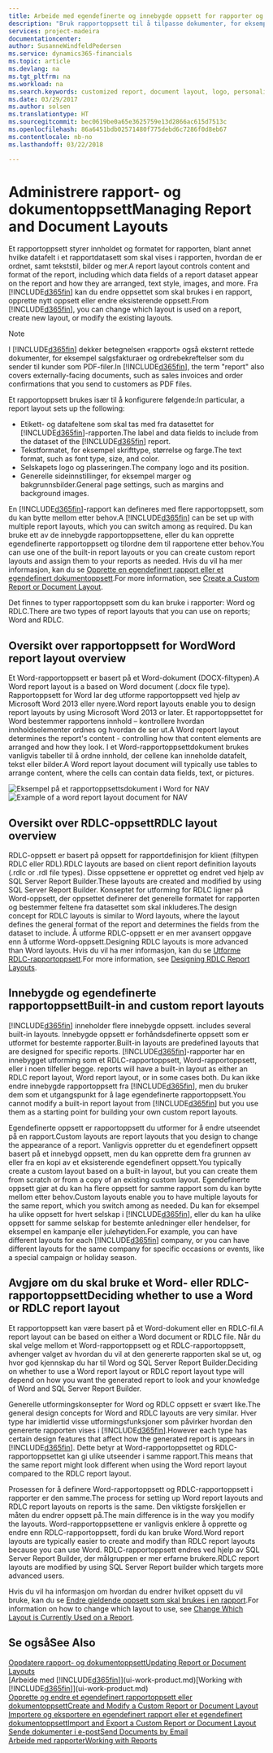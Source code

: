 ```yaml
---
title: Arbeide med egendefinerte og innebygde oppsett for rapporter og dokumenter | Microsoft-dokumentasjon
description: "Bruk rapportoppsett til å tilpasse dokumenter, for eksempel tilpasse skriften, logoen eller sideinnstillingene for PDF-filer du sender til kunder."
services: project-madeira
documentationcenter: 
author: SusanneWindfeldPedersen
ms.service: dynamics365-financials
ms.topic: article
ms.devlang: na
ms.tgt_pltfrm: na
ms.workload: na
ms.search.keywords: customized report, document layout, logo, personalize
ms.date: 03/29/2017
ms.author: solsen
ms.translationtype: HT
ms.sourcegitcommit: bec0619be0a65e3625759e13d2866ac615d7513c
ms.openlocfilehash: 86a6451bdb02571480f775debd6c7286f0d8eb67
ms.contentlocale: nb-no
ms.lasthandoff: 03/22/2018

---
```

# <a name="managing-report-and-document-layouts"></a><span data-ttu-id="91297-103">Administrere rapport- og dokumentoppsett</span><span class="sxs-lookup"><span data-stu-id="91297-103">Managing Report and Document Layouts</span></span>
<span data-ttu-id="91297-104">Et rapportoppsett styrer innholdet og formatet for rapporten, blant annet hvilke datafelt i et rapportdatasett som skal vises i rapporten, hvordan de er ordnet, samt tekststil, bilder og mer.</span><span class="sxs-lookup"><span data-stu-id="91297-104">A report layout controls content and format of the report, including which data fields of a report dataset appear on the report and how they are arranged, text style, images, and more.</span></span> <span data-ttu-id="91297-105">Fra [!INCLUDE[d365fin](includes/d365fin_md.md)] kan du endre oppsettet som skal brukes i en rapport, opprette nytt oppsett eller endre eksisterende oppsett.</span><span class="sxs-lookup"><span data-stu-id="91297-105">From [!INCLUDE[d365fin](includes/d365fin_md.md)], you can change which layout is used on a report, create new layout, or modify the existing layouts.</span></span>

> [!NOTE]  
>   <span data-ttu-id="91297-106">I [!INCLUDE[d365fin](includes/d365fin_md.md)] dekker betegnelsen «rapport» også eksternt rettede dokumenter, for eksempel salgsfakturaer og ordrebekreftelser som du sender til kunder som PDF-filer.</span><span class="sxs-lookup"><span data-stu-id="91297-106">In [!INCLUDE[d365fin](includes/d365fin_md.md)], the term "report" also covers externally-facing documents, such as sales invoices and order confirmations that you send to customers as PDF files.</span></span>

<span data-ttu-id="91297-107">Et rapportoppsett brukes især til å konfigurere følgende:</span><span class="sxs-lookup"><span data-stu-id="91297-107">In particular, a report layout sets up the following:</span></span>

* <span data-ttu-id="91297-108">Etikett- og datafeltene som skal tas med fra datasettet for [!INCLUDE[d365fin](includes/d365fin_md.md)]-rapporten.</span><span class="sxs-lookup"><span data-stu-id="91297-108">The label and data fields to include from the dataset of the [!INCLUDE[d365fin](includes/d365fin_md.md)] report.</span></span>
* <span data-ttu-id="91297-109">Tekstformatet, for eksempel skrifttype, størrelse og farge.</span><span class="sxs-lookup"><span data-stu-id="91297-109">The text format, such as font type, size, and color.</span></span>
* <span data-ttu-id="91297-110">Selskapets logo og plasseringen.</span><span class="sxs-lookup"><span data-stu-id="91297-110">The company logo and its position.</span></span>
* <span data-ttu-id="91297-111">Generelle sideinnstillinger, for eksempel marger og bakgrunnsbilder.</span><span class="sxs-lookup"><span data-stu-id="91297-111">General page settings, such as margins and background images.</span></span>

<span data-ttu-id="91297-112">En [!INCLUDE[d365fin](includes/d365fin_md.md)]-rapport kan defineres med flere rapportoppsett, som du kan bytte mellom etter behov.</span><span class="sxs-lookup"><span data-stu-id="91297-112">A [!INCLUDE[d365fin](includes/d365fin_md.md)] can be set up with multiple report layouts, which you can switch among as required.</span></span> <span data-ttu-id="91297-113">Du kan bruke ett av de innebygde rapportoppsettene, eller du kan opprette egendefinerte rapportoppsett og tilordne dem til rapportene etter behov.</span><span class="sxs-lookup"><span data-stu-id="91297-113">You can use one of the built-in report layouts or you can create custom report layouts and assign them to your reports as needed.</span></span> <span data-ttu-id="91297-114">Hvis du vil ha mer informasjon, kan du se [Opprette en egendefinert rapport eller et egendefinert dokumentoppsett](ui-how-create-custom-report-layout.md).</span><span class="sxs-lookup"><span data-stu-id="91297-114">For more information, see [Create a Custom Report or Document Layout](ui-how-create-custom-report-layout.md).</span></span>

<span data-ttu-id="91297-115">Det finnes to typer rapportoppsett som du kan bruke i rapporter: Word og RDLC.</span><span class="sxs-lookup"><span data-stu-id="91297-115">There are two types of report layouts that you can use on reports; Word and RDLC.</span></span>

## <a name="word-report-layout-overview"></a><span data-ttu-id="91297-116">Oversikt over rapportoppsett for Word</span><span class="sxs-lookup"><span data-stu-id="91297-116">Word report layout overview</span></span>
<span data-ttu-id="91297-117">Et Word-rapportoppsett er basert på et Word-dokument (DOCX-filtypen).</span><span class="sxs-lookup"><span data-stu-id="91297-117">A Word report layout is a based on Word document (.docx file type).</span></span> <span data-ttu-id="91297-118">Rapportoppsett for Word lar deg utforme rapportoppsett ved hjelp av Microsoft Word 2013 eller nyere.</span><span class="sxs-lookup"><span data-stu-id="91297-118">Word report layouts enable you to design report layouts by using Microsoft Word 2013 or later.</span></span> <span data-ttu-id="91297-119">Et rapportoppsettet for Word bestemmer rapportens innhold – kontrollere hvordan innholdselementer ordnes og hvordan de ser ut.</span><span class="sxs-lookup"><span data-stu-id="91297-119">A Word report layout determines the report's content - controlling how that content elements are arranged and how they look.</span></span> <span data-ttu-id="91297-120">I et Word-rapportoppsettdokument brukes vanligvis tabeller til å ordne innhold, der cellene kan inneholde datafelt, tekst eller bilder.</span><span class="sxs-lookup"><span data-stu-id="91297-120">A Word report layout document will typically use tables to arrange content, where the cells can contain data fields, text, or pictures.</span></span>

 <span data-ttu-id="91297-121">![Eksempel på et rapportoppsettsdokument i Word for NAV](media/nav_wordreportlayout_edit_in_word_example.png "NAV_WordReportLayout_Edit_In_Word_Example")</span><span class="sxs-lookup"><span data-stu-id="91297-121">![Example of a word report layout document for NAV](media/nav_wordreportlayout_edit_in_word_example.png "NAV_WordReportLayout_Edit_In_Word_Example")</span></span>  

## <a name="rdlc-layout-overview"></a><span data-ttu-id="91297-122">Oversikt over RDLC-oppsett</span><span class="sxs-lookup"><span data-stu-id="91297-122">RDLC layout overview</span></span>
<span data-ttu-id="91297-123">RDLC-oppsett er basert på oppsett for rapportdefinisjon for klient (filtypen RDLC eller RDL).</span><span class="sxs-lookup"><span data-stu-id="91297-123">RDLC layouts are based on client report definition layouts (.rdlc or .rdl file types).</span></span> <span data-ttu-id="91297-124">Disse oppsettene er opprettet og endret ved hjelp av SQL Server Report Builder.</span><span class="sxs-lookup"><span data-stu-id="91297-124">These layouts are created and modified by using SQL Server Report Builder.</span></span> <span data-ttu-id="91297-125">Konseptet for utforming for RDLC ligner på Word-oppsett, der oppsettet definerer det generelle formatet for rapporten og bestemmer feltene fra datasettet som skal inkluderes.</span><span class="sxs-lookup"><span data-stu-id="91297-125">The design concept for RDLC layouts is similar to Word layouts, where the layout defines the general format of the report and determines the fields from the dataset to include.</span></span> <span data-ttu-id="91297-126">Å utforme RDLC-oppsett er en mer avansert oppgave enn å utforme Word-oppsett.</span><span class="sxs-lookup"><span data-stu-id="91297-126">Designing RDLC layouts is more advanced than Word layouts.</span></span> <span data-ttu-id="91297-127">Hvis du vil ha mer informasjon, kan du se [Utforme RDLC-rapportoppsett](/dynamics-nav/Designing-RDLC-Report-Layouts).</span><span class="sxs-lookup"><span data-stu-id="91297-127">For more information, see [Designing RDLC Report Layouts](/dynamics-nav/Designing-RDLC-Report-Layouts).</span></span>

## <a name="built-in-and-custom-report-layouts"></a><span data-ttu-id="91297-128">Innebygde og egendefinerte rapportoppsett</span><span class="sxs-lookup"><span data-stu-id="91297-128">Built-in and custom report layouts</span></span>
[!INCLUDE[d365fin](includes/d365fin_md.md)]<span data-ttu-id="91297-129"> inneholder flere innebygde oppsett.</span><span class="sxs-lookup"><span data-stu-id="91297-129"> includes several built-in layouts.</span></span> <span data-ttu-id="91297-130">Innebygde oppsett er forhåndsdefinerte oppsett som er utformet for bestemte rapporter.</span><span class="sxs-lookup"><span data-stu-id="91297-130">Built-in layouts are predefined layouts that are designed for specific reports.</span></span> [!INCLUDE[d365fin](includes/d365fin_md.md)]<span data-ttu-id="91297-131">-rapporter har en innebygget utforming som et RDLC-rapportoppsett, Word-rapportoppsett, eller i noen tilfeller begge.</span><span class="sxs-lookup"><span data-stu-id="91297-131"> reports will have a built-in layout as either an RDLC report layout, Word report layout, or in some cases both.</span></span> <span data-ttu-id="91297-132">Du kan ikke endre innebygde rapportoppsett fra [!INCLUDE[d365fin](includes/d365fin_md.md)], men du bruker dem som et utgangspunkt for å lage egendefinerte rapportoppsett.</span><span class="sxs-lookup"><span data-stu-id="91297-132">You cannot modify a built-in report layout from [!INCLUDE[d365fin](includes/d365fin_md.md)] but you use them as a starting point for building your own custom report layouts.</span></span>

<span data-ttu-id="91297-133">Egendefinerte oppsett er rapportoppsett du utformer for å endre utseendet på en rapport.</span><span class="sxs-lookup"><span data-stu-id="91297-133">Custom layouts are report layouts that you design to change the appearance of a report.</span></span> <span data-ttu-id="91297-134">Vanligvis oppretter du et egendefinert oppsett basert på et innebygd oppsett, men du kan opprette dem fra grunnen av eller fra en kopi av et eksisterende egendefinert oppsett.</span><span class="sxs-lookup"><span data-stu-id="91297-134">You typically create a custom layout based on a built-in layout, but you can create them from scratch or from a copy of an existing custom layout.</span></span> <span data-ttu-id="91297-135">Egendefinerte oppsett gjør at du kan ha flere oppsett for samme rapport som du kan bytte mellom etter behov.</span><span class="sxs-lookup"><span data-stu-id="91297-135">Custom layouts enable you to have multiple layouts for the same report, which you switch among as needed.</span></span> <span data-ttu-id="91297-136">Du kan for eksempel ha ulike oppsett for hvert selskap i [!INCLUDE[d365fin](includes/d365fin_md.md)], eller du kan ha ulike oppsett for samme selskap for bestemte anledninger eller hendelser, for eksempel en kampanje eller julehøytiden.</span><span class="sxs-lookup"><span data-stu-id="91297-136">For example, you can have different layouts for each [!INCLUDE[d365fin](includes/d365fin_md.md)] company, or you can have different layouts for the same company for specific occasions or events, like a special campaign or holiday season.</span></span>

## <a name="deciding-whether-to-use-a-word-or-rdlc-report-layout"></a><span data-ttu-id="91297-137">Avgjøre om du skal bruke et Word- eller RDLC-rapportoppsett</span><span class="sxs-lookup"><span data-stu-id="91297-137">Deciding whether to use a Word or RDLC report layout</span></span>
<span data-ttu-id="91297-138">Et rapportoppsett kan være basert på et Word-dokument eller en RDLC-fil.</span><span class="sxs-lookup"><span data-stu-id="91297-138">A report layout can be based on either a Word document or RDLC file.</span></span> <span data-ttu-id="91297-139">Når du skal velge mellom et Word-rapportoppsett og et RDLC-rapportoppsett, avhenger valget av hvordan du vil at den genererte rapporten skal se ut, og hvor god kjennskap du har til Word og SQL Server Report Builder.</span><span class="sxs-lookup"><span data-stu-id="91297-139">Deciding on whether to use a Word report layout or RDLC report layout type will depend on how you want the generated report to look and your knowledge of Word and SQL Server Report Builder.</span></span>

<span data-ttu-id="91297-140">Generelle utformingskonsepter for Word og RDLC oppsett er svært like.</span><span class="sxs-lookup"><span data-stu-id="91297-140">The general design concepts for Word and RDLC layouts are very similar.</span></span> <span data-ttu-id="91297-141">Hver type har imidlertid visse utformingsfunksjoner som påvirker hvordan den genererte rapporten vises i [!INCLUDE[d365fin](includes/d365fin_md.md)].</span><span class="sxs-lookup"><span data-stu-id="91297-141">However each type has certain design features that affect how the generated report is appears in [!INCLUDE[d365fin](includes/d365fin_md.md)].</span></span> <span data-ttu-id="91297-142">Dette betyr at Word-rapportoppsettet og RDLC-rapportoppsettet kan gi ulike utseender i samme rapport.</span><span class="sxs-lookup"><span data-stu-id="91297-142">This means that the same report might look different when using the Word report layout compared to the RDLC report layout.</span></span>

<span data-ttu-id="91297-143">Prosessen for å definere Word-rapportoppsett og RDLC-rapportoppsett i rapporter er den samme.</span><span class="sxs-lookup"><span data-stu-id="91297-143">The process for setting up Word report layouts and RDLC report layouts on reports is the same.</span></span> <span data-ttu-id="91297-144">Den viktigste forskjellen er måten du endrer oppsett på.</span><span class="sxs-lookup"><span data-stu-id="91297-144">The main difference is in the way you modify the layouts.</span></span> <span data-ttu-id="91297-145">Word-rapportoppsettene er vanligvis enklere å opprette og endre enn RDLC-rapportoppsett, fordi du kan bruke Word.</span><span class="sxs-lookup"><span data-stu-id="91297-145">Word report layouts are typically easier to create and modify than RDLC report layouts because you can use Word.</span></span> <span data-ttu-id="91297-146">RDLC-rapportoppsett endres ved hjelp av SQL Server Report Builder, der målgruppen er mer erfarne brukere.</span><span class="sxs-lookup"><span data-stu-id="91297-146">RDLC report layouts are modified by using SQL Server Report builder which targets more advanced users.</span></span>

<span data-ttu-id="91297-147">Hvis du vil ha informasjon om hvordan du endrer hvilket oppsett du vil bruke, kan du se [Endre gjeldende oppsett som skal brukes i en rapport](ui-how-change-layout-currently-used-report.md).</span><span class="sxs-lookup"><span data-stu-id="91297-147">For information on how to change which layout to use, see [Change Which Layout is Currently Used on a Report](ui-how-change-layout-currently-used-report.md).</span></span>

## <a name="see-also"></a><span data-ttu-id="91297-148">Se også</span><span class="sxs-lookup"><span data-stu-id="91297-148">See Also</span></span>
[<span data-ttu-id="91297-149">Oppdatere rapport- og dokumentoppsett</span><span class="sxs-lookup"><span data-stu-id="91297-149">Updating Report or Document Layouts</span></span>](ui-update-report-layouts.md)  
<span data-ttu-id="91297-150">[Arbeide med [!INCLUDE[d365fin](includes/d365fin_md.md)]](ui-work-product.md)</span><span class="sxs-lookup"><span data-stu-id="91297-150">[Working with [!INCLUDE[d365fin](includes/d365fin_md.md)]](ui-work-product.md)</span></span>  
[<span data-ttu-id="91297-151">Opprette og endre et egendefinert rapportoppsett eller dokumentoppsett</span><span class="sxs-lookup"><span data-stu-id="91297-151">Create and Modify a Custom Report or Document Layout</span></span>](ui-how-create-custom-report-layout.md)  
[<span data-ttu-id="91297-152">Importere og eksportere en egendefinert rapport eller et egendefinert dokumentoppsett</span><span class="sxs-lookup"><span data-stu-id="91297-152">Import and Export a Custom Report or Document Layout</span></span>](ui-how-import-and-export-report-layout.md)  
[<span data-ttu-id="91297-153">Sende dokumenter i e-post</span><span class="sxs-lookup"><span data-stu-id="91297-153">Send Documents by Email</span></span>](ui-how-send-documents-email.md)  
[<span data-ttu-id="91297-154">Arbeide med rapporter</span><span class="sxs-lookup"><span data-stu-id="91297-154">Working with Reports</span></span>](ui-work-report.md)  

